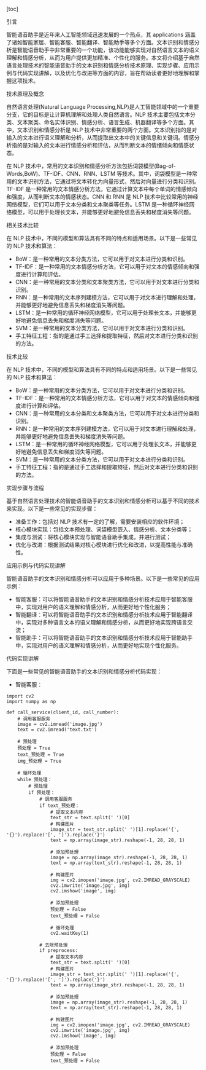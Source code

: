 
[toc]                    
                
                
引言

智能语音助手是近年来人工智能领域迅速发展的一个热点，其 applications 涵盖了诸如智能家居、智能客服、智能翻译、智能助手等多个方面。文本识别和情感分析是智能语音助手中非常重要的一个功能，该功能能够实现对自然语言文本的语义理解和情感分析，从而为用户提供更加精准、个性化的服务。本文将介绍基于自然语言处理技术的智能语音助手的文本识别和情感分析技术原理、实现步骤、应用示例与代码实现讲解，以及优化与改进等方面的内容，旨在帮助读者更好地理解和掌握这项技术。

技术原理及概念

自然语言处理(Natural Language Processing,NLP)是人工智能领域中的一个重要分支，它的目标是让计算机理解和处理人类自然语言。NLP 技术主要包括文本分类、文本聚类、命名实体识别、情感分析、语言生成、机器翻译等多个方面。其中，文本识别和情感分析是 NLP 技术中非常重要的两个方面。文本识别指的是对输入的文本进行语义理解和分析，从而提取出文本中的关键信息和关键词。情感分析指的是对输入的文本进行情感分析和评估，从而判断文本的情绪倾向和情感状态。

在 NLP 技术中，常用的文本识别和情感分析方法包括词袋模型(Bag-of-Words,BoW)、TF-IDF、CNN、RNN、LSTM 等技术。其中，词袋模型是一种常用的文本识别方法，它通过将文本转化为向量形式，然后对向量进行分类和识别。TF-IDF 是一种常用的文本情感分析方法，它通过计算文本中每个单词的情感倾向和强度，从而判断文本的情感状态。CNN 和 RNN 是 NLP 技术中比较常用的神经网络模型，它们可以用于文本分类和文本聚类等任务。LSTM 是一种循环神经网络模型，可以用于处理长文本，并能够更好地避免信息丢失和梯度消失等问题。

相关技术比较

在 NLP 技术中，不同的模型和算法具有不同的特点和适用场景。以下是一些常见的 NLP 技术和算法：

- BoW：是一种常用的文本分类方法，它可以用于对文本进行分类和识别。
- TF-IDF：是一种常用的文本情感分析方法，它可以用于对文本的情感倾向和强度进行计算和评估。
- CNN：是一种常用的文本分类和文本聚类方法，它可以用于对文本进行分类和识别。
- RNN：是一种常用的文本序列建模方法，它可以用于对文本进行理解和处理，并能够更好地避免信息丢失和梯度消失等问题。
- LSTM：是一种常用的循环神经网络模型，它可以用于处理长文本，并能够更好地避免信息丢失和梯度消失等问题。
- SVM：是一种常用的文本分类方法，它可以用于对文本进行分类和识别。
- 手工特征工程：指的是通过手工选择和提取特征，然后对文本进行分类和识别的方法。

技术比较

在 NLP 技术中，不同的模型和算法具有不同的特点和适用场景。以下是一些常见的 NLP 技术和算法：

- BoW：是一种常用的文本分类方法，它可以用于对文本进行分类和识别。
- TF-IDF：是一种常用的文本情感分析方法，它可以用于对文本的情感倾向和强度进行计算和评估。
- CNN：是一种常用的文本分类和文本聚类方法，它可以用于对文本进行分类和识别。
- RNN：是一种常用的文本序列建模方法，它可以用于对文本进行理解和处理，并能够更好地避免信息丢失和梯度消失等问题。
- LSTM：是一种常用的循环神经网络模型，它可以用于处理长文本，并能够更好地避免信息丢失和梯度消失等问题。
- SVM：是一种常用的文本分类方法，它可以用于对文本进行分类和识别。
- 手工特征工程：指的是通过手工选择和提取特征，然后对文本进行分类和识别的方法。

实现步骤与流程

基于自然语言处理技术的智能语音助手的文本识别和情感分析可以基于不同的技术来实现。以下是一些常见的实现步骤：

- 准备工作：包括对 NLP 技术有一定的了解，需要安装相应的软件环境；
- 核心模块实现：包括文本预处理、词袋模型嵌入、情感分析、文本分类等；
- 集成与测试：将核心模块实现与智能语音助手集成，并进行测试；
- 优化与改进：根据测试结果对核心模块进行优化和改进，以提高性能与准确性。

应用示例与代码实现讲解

智能语音助手的文本识别和情感分析可以应用于多种场景。以下是一些常见的应用示例：

- 智能客服：可以将智能语音助手的文本识别和情感分析技术应用于智能客服中，实现对用户的语义理解和情感分析，从而更好地个性化服务；
- 智能翻译：可以将智能语音助手的文本识别和情感分析技术应用于智能翻译中，实现对多种语言文本的语义理解和情感分析，从而更好地实现跨语言交流；
- 智能助手：可以将智能语音助手的文本识别和情感分析技术应用于智能助手中，实现对用户的语义理解和情感分析，从而更好地实现个性化服务。

代码实现讲解

下面是一些常见的智能语音助手的文本识别和情感分析代码实现：

- 智能客服：

```
import cv2
import numpy as np

def call_service(client_id, call_number):
    # 调用客服服务
    image = cv2.imread('image.jpg')
    text = cv2.imread('text.txt')

    # 预处理
    预处理 = True
    text_预处理 = True
    img_预处理 = True
    
    # 循环处理
    while 预处理：
        # 预处理
        if 预处理：
            # 调用客服服务
            if text_预处理：
                # 提取文本内容
                text_str = text.split(' ')[0]
                # 构建图片
                image_str = text_str.split(' ')[1].replace('{', '{}').replace('[', ']').replace('}')
                text = np.array(image_str).reshape(-1, 28, 28, 1)

                # 添加预处理
                image = np.array(image_str).reshape(-1, 28, 28, 1)
                text = np.array(text_str).reshape(-1, 28, 28, 1)

                # 构建图片
                img = cv2.imopen('image.jpg', cv2.IMREAD_GRAYSCALE)
                cv2.imwrite('image.jpg', img)
                cv2.imshow('image', img)

                # 添加预处理
                预处理 = False
                text_预处理 = False

                # 循环处理
                cv2.waitKey(1)

            # 去除预处理
            if preprocess:
                # 提取文本内容
                text_str = text.split(' ')[0]
                # 构建图片
                image_str = text_str.split(' ')[1].replace('{', '{}').replace('[', ']').replace('}')
                text = np.array(image_str).reshape(-1, 28, 28, 1)

                # 添加预处理
                image = np.array(image_str).reshape(-1, 28, 28, 1)
                text = np.array(text_str).reshape(-1, 28, 28, 1)

                # 构建图片
                img = cv2.imopen('image.jpg', cv2.IMREAD_GRAYSCALE)
                cv2.imwrite('image.jpg', img)
                cv2.imshow('image', img)

                # 添加预处理
                预处理 = False
                text_预处理 = False

